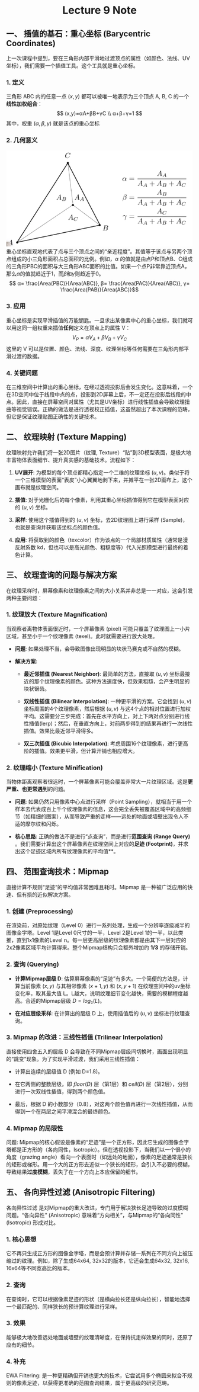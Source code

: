 # <center> Lecture 9 Note

## 一、 插值的基石：重心坐标 (Barycentric Coordinates)
上一次课程中提到，要在三角形内部平滑地过渡顶点的属性（如颜色、法线、UV坐标），我们需要一个插值工具。这个工具就是重心坐标。

### 1. 定义
 三角形 ABC 内的任意一点 $(x,y)$ 都可以被唯一地表示为三个顶点 A, B, C 的一个**线性加权组合**：
$$
(x,y)=αA+βB+γC \\
α+β+γ=1
$$
其中，权重 $(α,β,γ)$ 就是该点的重心坐标
### 2. 几何意义
![重心坐标示意图](./point.jpg)
 重心坐标直观地代表了点与三个顶点之间的“亲近程度”。其值等于该点与另两个顶点组成的小三角形面积占总面积的比例。例如，$α$ 的值就是由点P和顶点B、C组成的三角形PBC的面积与大三角形ABC面积的比值。如果一个点P非常靠近顶点A，那么$α$的值就趋近于1，而$β$和$γ$则趋近于0。
$$
α= \frac{Area(PBC)}{Area(ABC)},
β= \frac{Area(PAC)}{Area(ABC)},
γ= \frac{Area(PAB)}{Area(ABC)}
​$$
 
### 3. 应用
 重心坐标是实现平滑插值的万能钥匙。一旦求出某像素中心的重心坐标，我们就可以用这同一组权重来插值**任何**定义在顶点上的属性 V：
$$
V_P = αV_A+βV_B+γV_C
$$
​
这里的 V 可以是位置、颜色、法线、深度、纹理坐标等任何需要在三角形内部平滑过渡的数据。

### 4. 关键问题
 在三维空间中计算出的重心坐标，在经过透视投影后会发生变化。这意味着，一个在3D空间中位于线段中点的点，投影到2D屏幕上后，不一定还在投影后线段的中点。因此，直接在屏幕空间对属性（尤其是UV坐标）进行线性插值会导致纹理扭曲等视觉错误。正确的做法是进行透视校正插值，这虽然超出了本次课程的范畴，但它是保证纹理贴图正确性的关键技术。

## 二、 纹理映射 (Texture Mapping)
纹理映射允许我们将一张2D图片（纹理, Texture）“贴”到3D模型表面，是极大地丰富物体表面细节、提升真实感的基础技术。流程如下：

  1. **UV展开**: 为模型的每个顶点都精心指定一个二维的纹理坐标 $(u,v)$。类似于将一个三维模型的表面“表皮”小心翼翼地剥下来，并摊平在一张2D画布上，这个画布就是纹理空间。

  2. **插值**: 对于光栅化后的每个像素，利用其重心坐标插值得到它在模型表面对应的 $(u,v)$ 坐标。

  3. **采样**: 使用这个插值得到的 $(u,v)$ 坐标，去2D纹理图上进行采样 (Sample)，也就是查询并获取该坐标点的颜色值。

  4. **应用**: 将获取到的颜色（texcolor）作为该点的一个局部材质属性（通常是漫反射系数 kd，但也可以是高光颜色、粗糙度等）代入光照模型进行最终的着色计算。

## 三、 纹理查询的问题与解决方案
在纹理采样时，屏幕像素和纹理像素之间的大小关系并非总是一一对应，这会引发两种主要问题：

### 1. 纹理放大 (Texture Magnification)
当观察者离物体表面很近时，一个屏幕像素 (pixel) 可能只覆盖了纹理图上一小片区域，甚至小于一个纹理像素 (texel)。此时就需要进行放大处理。

- **问题**: 如果处理不当，会导致图像出现明显的块状马赛克或不自然的模糊。

- **解决方案**:

  - **最近邻插值 (Nearest Neighbor)**: 最简单的方法，直接取 $(u,v)$ 坐标最接近的那个纹理像素的颜色。这种方法速度快，但效果粗糙，会产生明显的块状锯齿。

  - **双线性插值 (Bilinear Interpolation)**: 一种更平滑的方案。它会找到 $(u,v)$ 坐标周围的4个纹理像素，然后根据 $(u,v)$ 与这4个点的相对位置进行加权平均。这需要分三步完成：首先在水平方向上，对上下两对点分别进行线性插值(lerp)；然后，在垂直方向上，对前两步得到的结果再进行一次线性插值。效果比最近邻平滑得多。

  - **双三次插值 (Bicubic Interpolation)**: 考虑周围16个纹理像素，进行更高阶的插值。效果更平滑，但计算开销也相应增大。

### 2. 纹理缩小 (Texture Minification)
当物体距离观察者很远时，一个屏幕像素可能会覆盖非常大一片纹理区域。这是**更严重、也更常遇到**的问题。

- **问题**: 如果仍然只用像素中心点进行采样（Point Sampling），就相当于用一个样本去代表成百上千个纹理像素的信息，这会完全丢失被覆盖区域中的高频细节（如精细的图案），从而导致严重的走样——远处的地面或墙壁出现令人不适的摩尔纹和闪烁。

- **核心思路**: 正确的做法不是进行“点查询”，而是进行**范围查询 (Range Query)** 。我们需要计算出这个屏幕像素在纹理空间上对应的**足迹 (Footprint)**，并求出这个足迹区域内所有纹理像素的平均值**。

## 四、 范围查询技术：Mipmap
直接计算不规则“足迹”的平均值非常困难且耗时。Mipmap 是一种被广泛应用的快速、但有损的近似解决方案。

### 1. 创建 (Preprocessing)
 在渲染前，对原始纹理（Level 0）进行一系列处理，生成一个分辨率逐级减半的图像金字塔。Level 1是Level 0尺寸的一半，Level 2是Level 1的一半，以此类推，直到1x1像素的Level n。每一层更高层级的纹理像素都是由其下一层对应的2x2像素区域平均计算得来。整个Mipmap结构只会额外增加约 **1/3** 的存储开销。

### 2. 查询 (Querying)

- **计算Mipmap层级 D**: 估算屏幕像素的“足迹”有多大。一个简便的方法是，计算当前像素 $(x,y)$ 与其相邻像素 $(x+1,y)$ 和 $(x,y+1)$ 在纹理空间中的uv坐标变化率，取其最大值 L。L越大，说明纹理细节变化越快，需要的模糊程度越高。合适的Mipmap层级 $D = log₂(L)$。

- **在对应层级采样**: 在计算出的层级 D 上，使用插值后的 $(u,v)$ 坐标进行纹理查询。

### 3. Mipmap 的改进：三线性插值 (Trilinear Interpolation)
直接使用四舍五入的层级 D 会导致在不同Mipmap层级间切换时，画面出现明显的“跳变”现象。为了实现平滑过渡，我们采用三线性插值：

- 计算出连续的层级值 D (例如 D=1.8)。

- 在它两侧的整数层级，即 $floor(D)$ 层（第1层）和 $ceil(D)$ 层（第2层），分别进行一次双线性插值，得到两个颜色值。

- 最后，根据 D 的小数部分（0.8），对这两个颜色值再进行一次线性插值，从而得到一个在两层之间平滑混合的最终颜色。

### 4. Mipmap 的局限性
问题: Mipmap的核心假设是像素的“足迹”是一个正方形，因此它生成的图像金字塔都是正方形的（各向同性，Isotropic）。但在透视投影下，当我们以一个很小的角度（grazing angle）看向一个表面时（如远处的地面），像素的足迹通常是狭长的矩形或梯形。用一个大的正方形去近似一个狭长的矩形，会引入不必要的模糊，导致结果**过度模糊**，丢失了在一个方向上本应保留的细节。

## 五、 各向异性过滤 (Anisotropic Filtering)
各向异性过滤 是对Mipmap的重大改进，专门用于解决狭长足迹导致的过度模糊问题。“各向异性” (Anisotropic) 意味着“方向相关”，与Mipmap的“各向同性” (Isotropic) 形成对比。

### 1. 核心思想
 它不再只生成正方形的图像金字塔，而是会预计算并存储一系列在不同方向上被压缩过的纹理。例如，除了生成64x64, 32x32的版本，它还会生成64x32, 32x16, 16x64等不同宽高比的版本。

### 2. 查询
 在查询时，它可以根据像素足迹的形状（是横向拉长还是纵向拉长），智能地选择一个最匹配的、同样狭长的预计算纹理进行采样。

### 3. 效果
 能够极大地改善远处地面或墙壁的纹理清晰度，在保持抗走样效果的同时，还原了应有的细节。

### 4. 补充
EWA Filtering: 是一种更精确但开销也更大的技术，它尝试用多个椭圆来拟合不规则的像素足迹，以获得更准确的范围查询结果，属于更高级的研究范畴。